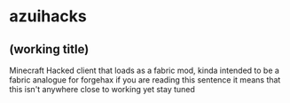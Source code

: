 # azuihacks
## (working title)
Minecraft Hacked client that loads as a fabric mod, kinda intended to be a fabric analogue for forgehax
if you are reading this sentence it means that this isn't anywhere close to working yet stay tuned
